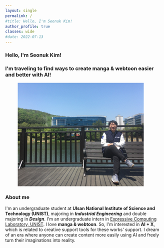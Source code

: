 ```yaml
---
layout: single
permalink: /
#title: Hello, I'm Seonuk Kim!
author_profile: true
classes: wide
#date: 2022-07-13
---
```

### Hello, I'm Seonuk Kim!
### I'm traveling to find ways to create manga & webtoon easier and better with AI!

<figure style="width: 80%" class="align-center">
  <img src="/assets/images/about20220713.jpg" alt="">
</figure>

### About me
I'm an undergraduate student at **Ulsan National Institute of Science and Technology (UNIST)**, majoring in ***Industrial Engineering*** and double majoring in ***Design***. I'm an undergraduate intern in [Expressive Computing Laboratory, UNIST]. 
I love **manga & webtoon**. So, I'm interested in **AI + X**, which is related to creative support tools for these works' support. I dream of an era where anyone can create content more easily using AI and freely turn their imaginations into reality.

[Expressive Computing Laboratory, UNIST]: https://www.klee141.com/